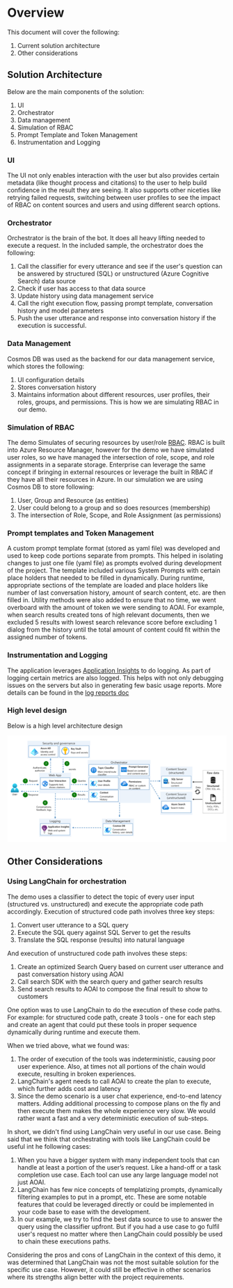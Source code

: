 # Overview

This document will cover the following:

1. Current solution architecture
2. Other considerations

## Solution Architecture

Below are the main components of the solution:

1. UI
2. Orchestrator
3. Data management
4. Simulation of RBAC
5. Prompt Template and Token Management
6. Instrumentation and Logging

### UI

The UI not only enables interaction with the user but also provides certain metadata (like thought process and citations) to the user to help build confidence in the result they are seeing. It also supports other niceties like retrying failed requests, switching between user profiles to see the impact of RBAC on content sources and users and using different search options.

### Orchestrator

Orchestrator is the brain of the bot. It does all heavy lifting needed to execute a request. In the included sample, the orchestrator does the following:

1. Call the classifier for every utterance and see if the user's question can be answered by structured (SQL) or unstructured (Azure Cognitive Search) data source
2. Check if user has access to that data source
3. Update history using data management service
4. Call the right execution flow, passing prompt template, conversation history and model parameters
5. Push the user utterance and response into conversation history if the execution is successful.

### Data Management

Cosmos DB was used as the backend for our data management service, which stores the following:

1. UI configuration details
2. Stores conversation history
3. Maintains information about different resources, user profiles, their roles, groups, and permissions. This is how we are simulating RBAC in our demo.

### Simulation of RBAC

The demo Simulates of securing resources by user/role [RBAC](https://learn.microsoft.com/en-us/azure/role-based-access-control/overview). RBAC is built into Azure Resource Manager, however for the demo we have simulated user roles, so we have managed the intersection of role, scope, and role assignments in a separate storage. Enterprise can leverage the same concept if bringing in external resources or leverage the built in RBAC if they have all their resources in Azure.
In our simulation we are using Cosmos DB to store following:

1. User, Group and Resource (as entities)
2. User could belong to a group and so does resources (membership)
3. The intersection of Role, Scope, and Role Assignment (as permissions)  

### Prompt templates and Token Management

A custom prompt template format (stored as yaml file) was developed and used to keep code portions separate from prompts. This helped in isolating changes to just one file (yaml file) as prompts evolved during development of the project. The template included various System Prompts with certain place holders that needed to be filled in dynamically. During runtime, appropriate sections of the template are loaded and place holders like number of last conversation history, amount of search content, etc. are then filled in. Utility methods were also added to ensure that no time, we went overboard with the amount of token we were sending to AOAI. For example, when search results created tons of high relevant documents, then we excluded 5 results with lowest search relevance score before excluding 1 dialog from the history until the total amount of content could fit within the assigned number of tokens.

### Instrumentation and Logging

The application leverages [Application Insights](https://learn.microsoft.com/en-us/azure/azure-monitor/app/app-insights-overview?tabs=net) to do logging. As part of logging certain metrics are also logged. This helps with not only debugging issues on the servers but also in generating few basic usage reports. More details can be found in the [log reports doc](log_reports.md)

### High level design
Below is a high level architecture design

![Architecture](architecture.png)

## Other Considerations

### Using LangChain for orchestration
The demo uses a classifier to detect the topic of every user input (structured vs. unstructured) and execute the appropriate code path accordingly. Execution of structured code path involves three key steps:

1. Convert user utterance to a SQL query
2. Execute the SQL query against SQL Server to get the results
3. Translate the SQL response (results) into natural language

And execution of unstructured code path involves these steps:

1. Create an optimized Search Query based on current user utterance and past conversation history using AOAI
2. Call search SDK with the search query and gather search results
3. Send search results to AOAI to compose the final result to show to customers

One option was to use LangChain to do the execution of these code paths. For example: for structured code path, create 3 tools - one for each step and create an agent that could put these tools in proper sequence dynamically during runtime and execute them.

When we tried above, what we found was:
1. The order of execution of the tools was indeterministic, causing poor user experience. Also, at times not all portions of the chain would execute, resulting in broken experiences.
2. LangChain's agent needs to call AOAI to create the plan to execute, which further adds cost and latency
3. Since the demo scenario is a user chat experience, end-to-end latency matters. Adding additional processing to compose plans on the fly and then execute them makes the whole experience very slow. We would rather want a fast and a very deterministic execution of sub-steps.

In short, we didn't find using LangChain very useful in our use case. Being said that we think that orchestrating with tools like LangChain could be useful int he following cases:

1. When you have a bigger system with many independent tools that can handle at least a portion of the user’s request. Like a hand-off or a task completion use case. Each tool can use any large language model not just AOAI.
2. LangChain has few nice concepts of templatizing prompts, dynamically filtering examples to put in a prompt, etc. These are some notable features that could be leveraged directly or could be implemented in your code base to ease with the development.
3. In our example, we try to find the best data source to use to answer the query using the classifier upfront. But if you had a use case to go fulfil user's request no matter where then LangChain could possibly be used to chain these executions paths.

Considering the pros and cons of LangChain in the context of this demo, it was determined that LangChain was not the most suitable solution for the specific use case. However, it could still be effective in other scenarios where its strengths align better with the project requirements.